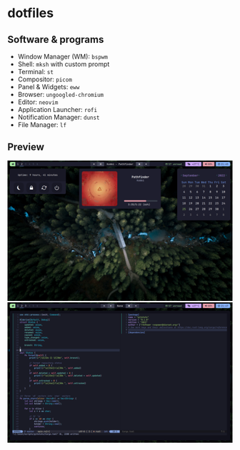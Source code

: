 # dotfiles

## Software & programs
- Window Manager (WM): `bspwm`
- Shell: `mksh` with custom prompt
- Terminal: `st`
- Compositor: `picom`
- Panel & Widgets: `eww` 
- Browser: `ungoogled-chromium`
- Editor: `neovim`
- Application Launcher: `rofi`
- Notification Manager: `dunst`
- File Manager: `lf`

## Preview
![Preview image](preview/preview2.png)
![Preview image](preview/preview3.png)



